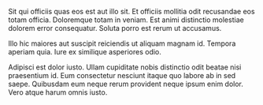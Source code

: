Sit qui officiis quas eos est aut illo sit. Et officiis mollitia odit recusandae eos totam officia. Doloremque totam in veniam. Est animi distinctio molestiae dolorem error consequatur. Soluta porro est rerum ut accusamus.
 Illo hic maiores aut suscipit reiciendis ut aliquam magnam id. Tempora aperiam quia. Iure ex similique asperiores odio.
 Adipisci est dolor iusto. Ullam cupiditate nobis distinctio odit beatae nisi praesentium id. Eum consectetur nesciunt itaque quo labore ab in sed saepe. Quibusdam eum neque rerum provident neque ipsum enim dolor. Vero atque harum omnis iusto.